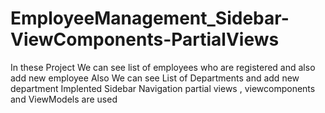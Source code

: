 # EmployeeManagement_Sidebar-ViewComponents-PartialViews
In these Project We can see list of employees who are registered and also add new employee
Also We can see List of Departments and add new department
Implented Sidebar Navigation
partial views , viewcomponents and ViewModels are used 
